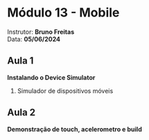 # Módulo 13 - Mobile
Instrutor: **Bruno Freitas**<br>
Data: **05/06/2024**<br>

## Aula 1
**Instalando o Device Simulator**<br>
1. Simulador de dispositivos móveis

## Aula 2
**Demonstração de touch, acelerometro e build**<br>

